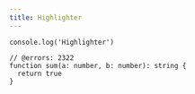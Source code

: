```yaml
---
title: Highlighter
---
```


```
console.log('Highlighter')
```

```ts{1}[index.ts]
// @errors: 2322
function sum(a: number, b: number): string {
  return true
}
```
